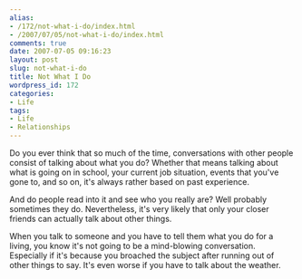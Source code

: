 ```yaml
---
alias:
- /172/not-what-i-do/index.html
- /2007/07/05/not-what-i-do/index.html
comments: true
date: 2007-07-05 09:16:23
layout: post
slug: not-what-i-do
title: Not What I Do
wordpress_id: 172
categories:
- Life
tags:
- Life
- Relationships
---
```


Do you ever think that so much of the time, conversations with other people consist of talking about what you do?  Whether that means talking about what is going on in school, your current job situation, events that you've gone to, and so on, it's always rather based on past experience.

And do people read into it and see who you really are?  Well probably sometimes they do.  Nevertheless, it's very likely that only your closer friends can actually talk about other things.

When you talk to someone and you have to tell them what you do for a living, you know it's not going to be a mind-blowing conversation.  Especially if it's because you broached the subject after running out of other things to say.  It's even worse if you have to talk about the weather.
